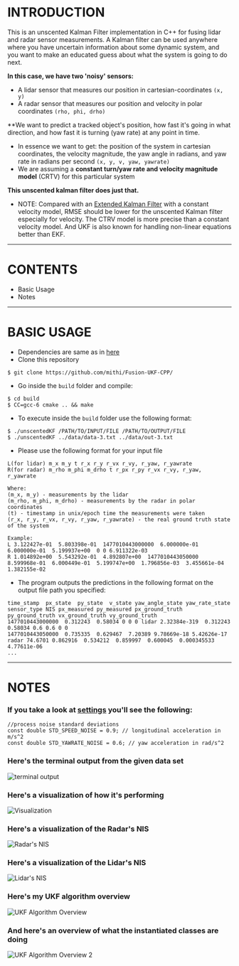 # INTRODUCTION
This is an unscented Kalman Filter implementation in C++ for fusing lidar and radar sensor measurements.
A Kalman filter can be used anywhere where you have uncertain information about some dynamic system, 
and you want to make an educated guess about what the system is going to do next. 

**In this case, we have two 'noisy' sensors:**
- A lidar sensor that measures our position in cartesian-coordinates `(x, y)`
- A radar sensor that measures our position and velocity in polar coordinates `(rho, phi, drho)`

**We want to predict a tracked object's position, how fast it's going in what direction, and how fast it is
turning (yaw rate) at any point in time. 
- In essence we want to get: the position of the system in cartesian coordinates, the velocity magnitude, the yaw angle in radians, and yaw rate  in radians per second `(x, y, v, yaw, yawrate)`
- We are assuming a **constant turn/yaw rate and velocity magnitude model** (CRTV) for this particular system

**This unscented kalman filter does just that.** 

- NOTE: Compared with an [Extended Kalman Filter](https://github.com/mithi/Fusion-EKF-CPP) with a constant velocity model, RMSE should be lower for the unscented Kalman filter especially for velocity. The CTRV model is more precise than a constant velocity model. And UKF is also known for handling non-linear equations better than EKF.

-----
# CONTENTS
- Basic Usage
- Notes

-----
# BASIC USAGE
- Dependencies are same as in [here](https://github.com/mithi/Fusion-EKF-CPP)
- Clone this repository 
```
$ git clone https://github.com/mithi/Fusion-UKF-CPP/
```
- Go inside the `build` folder and compile: 
```
$ cd build
$ CC=gcc-6 cmake .. && make
```

- To execute inside the `build` folder use the following format: 

```
$ ./unscentedKF /PATH/TO/INPUT/FILE /PATH/TO/OUTPUT/FILE
$ ./unscentedKF ../data/data-3.txt ../data/out-3.txt
```

- Please use the following format for your input file
```
L(for lidar) m_x m_y t r_x r_y r_vx r_vy, r_yaw, r_yawrate
R(for radar) m_rho m_phi m_drho t r_px r_py r_vx r_vy, r_yaw, r_yawrate

Where:
(m_x, m_y) - measurements by the lidar
(m_rho, m_phi, m_drho) - measurements by the radar in polar coordinates
(t) - timestamp in unix/epoch time the measurements were taken
(r_x, r_y, r_vx, r_vy, r_yaw, r_yawrate) - the real ground truth state of the system

Example:
L 3.122427e-01  5.803398e-01  1477010443000000  6.000000e-01  6.000000e-01  5.199937e+00  0 0 6.911322e-03
R 1.014892e+00  5.543292e-01  4.892807e+00  1477010443050000  8.599968e-01  6.000449e-01  5.199747e+00  1.796856e-03  3.455661e-04  1.382155e-02
```
- The program outputs the predictions in the following format on the output file path you specified:
```
time_stamp  px_state  py_state  v_state yaw_angle_state yaw_rate_state  sensor_type NIS px_measured py_measured px_ground_truth py_ground_truth vx_ground_truth vy_ground_truth
1477010443000000  0.312243  0.58034 0 0 0 lidar 2.32384e-319  0.312243  0.58034 0.6 0.6 0 0
1477010443050000  0.735335  0.629467  7.20389 9.78669e-18 5.42626e-17 radar 74.6701 0.862916  0.534212  0.859997  0.600045  0.000345533 4.77611e-06
...
```

-----
# NOTES

### If you take a look at [settings](https://github.com/mithi/Fusion-UKF-CPP/blob/master/headers/settings.h) you'll see the following:
```
//process noise standard deviations
const double STD_SPEED_NOISE = 0.9; // longitudinal acceleration in m/s^2
const double STD_YAWRATE_NOISE = 0.6; // yaw acceleration in rad/s^2
```

### Here's the terminal output from the given data set
![terminal output](https://github.com/mithi/Fusion-UKF-CPP/blob/master/images/terminal_output.png)

### Here's a visualization of how it's performing
![Visualization](https://github.com/mithi/Fusion-UKF-CPP/blob/master/images/graph-1.png)

###  Here's a visualization of the Radar's NIS
![Radar's NIS](https://github.com/mithi/Fusion-UKF-CPP/blob/master/images/radar_nis.png)

### Here's a visualization of the Lidar's NIS
![Lidar's NIS](https://github.com/mithi/Fusion-UKF-CPP/blob/master/images/lidar_nis.png)

### Here's my UKF algorithm overview
![UKF Algorithm Overview](https://github.com/mithi/Fusion-UKF-CPP/blob/master/images/FusionUKF_overview_1.png)

###  And here's an overview of what the instantiated classes are doing
![UKF Algorithm Overview 2](https://github.com/mithi/Fusion-UKF-CPP/blob/master/images/FusionUKF_overview_2.png)

